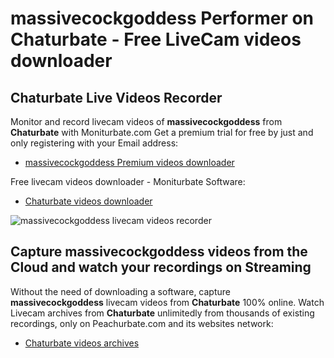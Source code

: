 # massivecockgoddess Performer on Chaturbate - Free LiveCam videos downloader

## Chaturbate Live Videos Recorder

Monitor and record livecam videos of **massivecockgoddess** from **Chaturbate** with Moniturbate.com
Get a premium trial for free by just and only registering with your Email address:
* [massivecockgoddess Premium videos downloader](https://moniturbate.com/request-demo-licence-key.html)

Free livecam videos downloader - Moniturbate Software:
* [Chaturbate videos downloader](https://moniturbate.com/moniturbate-download-software.html)

![massivecockgoddess livecam videos recorder](https://peachurnet.com/templates/moniturbate-software.png)


## Capture massivecockgoddess videos from the Cloud and watch your recordings on Streaming

Without the need of downloading a software, capture **massivecockgoddess** livecam videos from **Chaturbate** 100% online.
Watch Livecam archives from **Chaturbate** unlimitedly from thousands of existing recordings, only on Peachurbate.com and its websites network:
* [Chaturbate videos archives](https://peachurnet.com/)
